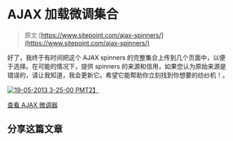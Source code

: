 # AJAX 加载微调集合

> 原文:[https://www.sitepoint.com/ajax-spinners/](https://www.sitepoint.com/ajax-spinners/)

好了，我终于有时间把这个 AJAX spinners 的完整集合上传到几个页面中，以便于选择。在可能的情况下，提供 spinners 的来源和信用，如果您认为原始来源是错误的，请让我知道，我会更新它。希望它能帮助你立刻找到你想要的纺纱机！。

[![19-05-2013 3-25-00 PM](../Images/c415049e5aedd3f9543b7e8a015c794a.png)T2】](https://www.sitepoint.com/demos/loading-images/)

[查看 AJAX 微调器](https://www.sitepoint.com/demos/loading-images/)

## 分享这篇文章